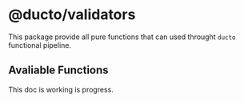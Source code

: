 # @ducto/validators

This package provide all pure functions that can used throught `ducto` functional pipeline. 

## Avaliable Functions

This doc is working is progress.
